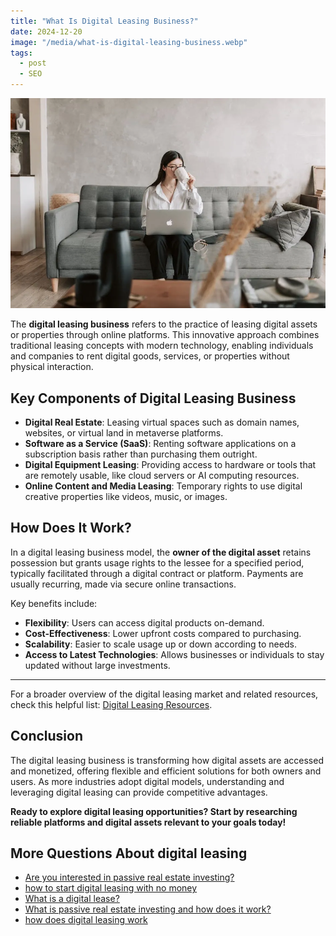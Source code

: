 ```yaml
---
title: "What Is Digital Leasing Business?"
date: 2024-12-20
image: "/media/what-is-digital-leasing-business.webp"
tags:
  - post
  - SEO
---
```


![What Is Digital Leasing Business?](/media/what-is-digital-leasing-business.webp)

The **digital leasing business** refers to the practice of leasing digital assets or properties through online platforms. This innovative approach combines traditional leasing concepts with modern technology, enabling individuals and companies to rent digital goods, services, or properties without physical interaction.

## Key Components of Digital Leasing Business

- **Digital Real Estate**: Leasing virtual spaces such as domain names, websites, or virtual land in metaverse platforms.
- **Software as a Service (SaaS)**: Renting software applications on a subscription basis rather than purchasing them outright.
- **Digital Equipment Leasing**: Providing access to hardware or tools that are remotely usable, like cloud servers or AI computing resources.
- **Online Content and Media Leasing**: Temporary rights to use digital creative properties like videos, music, or images.

## How Does It Work?

In a digital leasing business model, the **owner of the digital asset** retains possession but grants usage rights to the lessee for a specified period, typically facilitated through a digital contract or platform. Payments are usually recurring, made via secure online transactions.

Key benefits include:

- **Flexibility**: Users can access digital products on-demand.
- **Cost-Effectiveness**: Lower upfront costs compared to purchasing.
- **Scalability**: Easier to scale usage up or down according to needs.
- **Access to Latest Technologies**: Allows businesses or individuals to stay updated without large investments.

---

For a broader overview of the digital leasing market and related resources, check this helpful list: [Digital Leasing Resources](https://curiouslists.com/posts/digital-leasing).

## Conclusion

The digital leasing business is transforming how digital assets are accessed and monetized, offering flexible and efficient solutions for both owners and users. As more industries adopt digital models, understanding and leveraging digital leasing can provide competitive advantages.

**Ready to explore digital leasing opportunities? Start by researching reliable platforms and digital assets relevant to your goals today!**

## More Questions About digital leasing

- [Are you interested in passive real estate investing?](/posts/are-you-interested-in-passive-real-estate-investin)
- [how to start digital leasing with no money](/posts/how-to-start-digital-leasing-with-no-money)
- [What is a digital lease?](/posts/what-is-a-digital-lease)
- [What is passive real estate investing and how does it work?](/posts/what-is-passive-real-estate-investing-and-how-does)
- [how does digital leasing work](/posts/how-does-digital-leasing-work)
